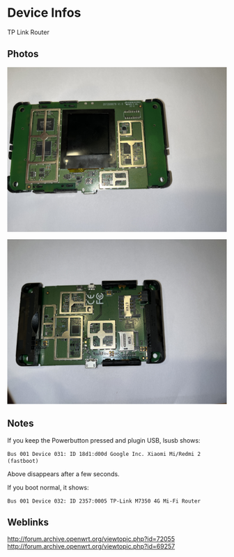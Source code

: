 # Device Infos

TP Link Router

## Photos

![up](assets/up.jpg)

![down](assets/down.jpg)

## Notes

If you keep the Powerbutton pressed and plugin USB, lsusb shows:

```
Bus 001 Device 031: ID 18d1:d00d Google Inc. Xiaomi Mi/Redmi 2 (fastboot)
```

Above disappears after a few seconds.

If you boot normal, it shows:

```
Bus 001 Device 032: ID 2357:0005 TP-Link M7350 4G Mi-Fi Router
```

## Weblinks

http://forum.archive.openwrt.org/viewtopic.php?id=72055
http://forum.archive.openwrt.org/viewtopic.php?id=69257